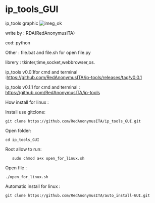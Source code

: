   # ip_tools_GUI
  ip_tools graphic ![imeg_ok](https://user-images.githubusercontent.com/78427215/130823701-16af3533-09f3-4b70-a67a-511d5a2375ac.png)
  
  
  write by : RDA(RedAnonymusITA)
  
  cod: python 
  
  Other : file.bat and file.sh for open file.py
  
  librery : tkinter,time,socket,webbrowser,os.
  
  ip_tools v0.0.1for cmd and terminal :https://github.com/RedAnonymusITA/ip-tools/releases/tag/v0.0.1
  
  ip_tools v0.1.1 for cmd and terminal : https://github.com/RedAnonymusITA/ip-tools
  
  How install for linux :
  
  Install use gitclone: 
  
    git clone https://github.com/RedAnonymusITA/ip_tools_GUI.git
         
 Open folder:   
 
    cd ip_tools_GUI
 Root allow to run:
 
       sudo chmod a+x open_for_linux.sh
 Open file :
       
    ./open_for_linux.sh 
 
 Automatic install for linux :
    
    git clone https://github.com/RedAnonymusITA/auto_install-GUI.git
       
